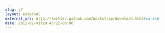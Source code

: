 ```yaml
---
slug: jY
layout: external
external_url: http://twitter.github.com/bootstrap/download.html#variables
date: 2012-02-01T20:45:22-06:00
---
```

